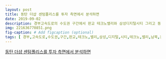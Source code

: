```yaml
---
layout: post
title: 동탄 더샵 센텀폴리스를 투자 측면에서 분석하면
date: 2019-09-02
description: 경부고속도로의 수도권 구간에서 판교 테크노밸리와 삼성디지털시티 그리고 동탄테크노밸리가 남북으로 첨단산업벨트가 형성되어 있습니다 이 첨단산업벨트와 연결되는 축선상인 동탄면 장지리 일대 
img: 221636770851.png
fig-caption: # Add figcaption (optional)
tags: [ 경부,고속도로,수도권,구간,판교,테크노,밸리,삼성,디지털,시티,테크노,밸리,남북,첨단,산업,벨트,형성,첨단,산업,벨트,연결,선상,동탄면,지리,일대,규모,전자,관련,부품,영상,컴퓨터,의료,관련,기기,첨단,업종,단지,조성,예정,첨단,기업,배후,위치,주거,시설,각광,폴리스,호수,공원,앞마당,주거,공간,관심,기대,사실,동탄신도시,개발,배경,지난,설립,라디오,생산,라인,시작,현재,축구장,정도,규모,면적,대규모,사업,근무,직원,인원,신도시,위치,삼성,전자,반도체,화성,기흥,캠퍼스,관련,기업,신도시,이전,계획,거나,확정,따라서,관련,기업,수요,입지,면적,규모,테크노,리가,조성,테크노,밸리,목적,첨단,산업,도시,공장,시설,시설,외자,투자,기업,기업,활동,조성,산업,시설,기준,신도시,가구,소득,소비,통계,벌써,전국,평균,소득,평균,소비,이루,신도시,지표,상대,안정,중산층,형성,자녀,단지,정도,거리,위치,초등학교,신설,부지,완공,예정,안심,통학,또한,반경,반경,목림,청림,서연,예정,방교,중이,위치,더블,주민,향유,호수,공원,일산,호수,공원,운동,여가,일상,웰빙,라이프,실현,환경,제공,또한,폴리스,자체,상가,복합,시설,파사,지하,지상,배치,생필품,마켓,각종,음식점,리테일,레저,건강,뷰티,실내,스포츠,테마,파크,영화관,외부,업종,신도시,인구,통계,연령,비율,미만,연령,대가,차지,따라서,상대,소비,이후,장년,선호,업종,구성,실제,구성,상권,활성화,기여,때문,단지,커뮤니티,시설,배치,사계절,운동,단지,실내수영장,휘트니,센터,배치,건강,취미,동시,또한,동호회,활동,스터디,제공,더블,북카페,독서실,제공,문화,활동,환경,센텀,폴리스,오피스텔,평균,고로,설계,높이,제일,높이,따라서,일반,건축물,높이,해당,또한,동도,높이,최저,여서,일반,건축물,해당,부가,구분,설계,특장점,공급,타입,타입,공급,구성,우선,타입,평형,공급,호실,테라스,제공,원룸,타입,평형,포함,원룸,제외,공급,타입,별로,테라스,제공,테라스,특징,주거,오피스텔,폴리스,통합,보안,시스템,우리,안심,서비스,제공,시큐리티,시스템,적용,스마트,주차,관제,시스템,스마트폰,제어,스마트,패드,음성인식,컨트롤,카카오,제공,스마트,주거,환경,시스템,제공,태양광,발전,대별,에너지,절약,친환경,단지,폴리스,투자,측면,수익,부동산,활용,원룸,투자,대비,수익률,상품,추천,향후,가치,상승,차익,예상,투자,상품,분할,호수,공원,부지면적,대지,대형,상업시설,파사,건축,볼륨,자체,상권,활성화,이벤트,요소,상권,랜드마크,전망 ]
---
```

[동탄 더샵 센텀폴리스를 투자 측면에서 분석하면](https://blog.naver.com/xenadu8588?Redirect=Log&logNo=221636770851)